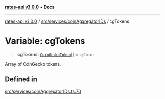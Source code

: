 [**rates-api v3.0.0**](../../../../README.md) • **Docs**

***

[rates-api v3.0.0](../../../../modules.md) / [src/services/coinAggregatorIDs](../README.md) / cgTokens

# Variable: cgTokens

> **cgTokens**: [`CoinGeckoToken`](../../../types/type-aliases/CoinGeckoToken.md)[] = `cgCoins`

Array of CoinGecko tokens.

## Defined in

[src/services/coinAggregatorIDs.ts:70](https://github.com/ZelCore-io/rates-api/blob/6ee8192dea404fd0a0f6ba9b7352f3b7673523eb/src/services/coinAggregatorIDs.ts#L70)
